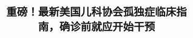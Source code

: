 ---
title: 重磅！最新美国儿科协会孤独症临床指南，确诊前就应开始干预
tags: [Aspie, 孤独症谱系]
color: warning
description: 重中之重：虽然确诊耗时长，但是确诊前就应开始干预
external_url: http://mp.weixin.qq.com/s?__biz=MzIyMzgyMjY5NQ==&amp;mid=2247484145&amp;idx=1&amp;sn=698fad17766bae998a759d026cd777b8&amp;chksm=e81914f9df6e9def54533fb9726f5ccbd3a5e8bd7ec6607bbf67c3f126691ad7cce611bde755&amp;scene=27#wechat_redirect
---